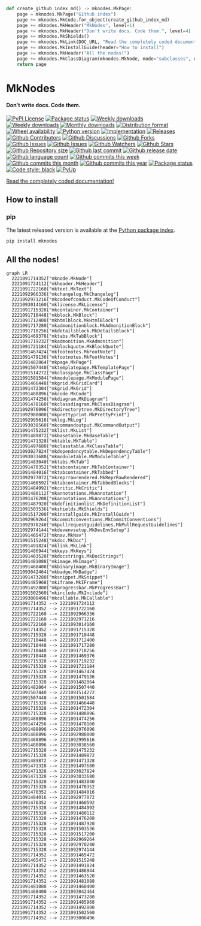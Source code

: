 ``` py title='__main__.create_github_index_md' linenums="82" hl_lines="3"
def create_github_index_md() -> mknodes.MkPage:
    page = mknodes.MkPage("Github index")
    page += mknodes.MkCode.for_object(create_github_index_md)
    page += mknodes.MkHeader("MkNodes", level=1)
    page += mknodes.MkHeader("Don't write docs. Code them.", level=4)
    page += mknodes.MkShields()
    page += mknodes.MkLink(DOC_URL, "Read the completely coded documentation!")
    page += mknodes.MkInstallGuide(header="How to install")
    page += mknodes.MkHeader("All the nodes!")
    page += mknodes.MkClassDiagram(mknodes.MkNode, mode="subclasses", direction="LR")
    return page

```

# MkNodes

#### Don't write docs. Code them.

[![PyPI License](https://img.shields.io/pypi/l/mknodes.svg)](https://pypi.org/project/mknodes/)
[![Package status](https://img.shields.io/pypi/status/mknodes.svg)](https://pypi.org/project/mknodes/)
[![Weekly downloads](https://img.shields.io/pypi/dw/mknodes.svg)](https://pypi.org/project/mknodes/)
[![Weekly downloads](https://img.shields.io/pypi/dw/mknodes.svg)](https://pypi.org/project/mknodes/)
[![Monthly downloads](https://img.shields.io/pypi/dm/mknodes.svg)](https://pypi.org/project/mknodes/)
[![Distribution format](https://img.shields.io/pypi/format/mknodes.svg)](https://pypi.org/project/mknodes/)
[![Wheel availability](https://img.shields.io/pypi/wheel/mknodes.svg)](https://pypi.org/project/mknodes/)
[![Python version](https://img.shields.io/pypi/pyversions/mknodes.svg)](https://pypi.org/project/mknodes/)
[![Implementation](https://img.shields.io/pypi/implementation/mknodes.svg)](https://pypi.org/project/mknodes/)
[![Releases](https://img.shields.io/github/downloads/phil65/mknodes/total.svg)](https://github.com/phil65/mknodes/releases)
[![Github Contributors](https://img.shields.io/github/contributors/phil65/mknodes)](https://github.com/phil65/mknodes/graphs/contributors)
[![Github Discussions](https://img.shields.io/github/discussions/phil65/mknodes)](https://github.com/phil65/mknodes/discussions)
[![Github Forks](https://img.shields.io/github/forks/phil65/mknodes)](https://github.com/phil65/mknodes/forks)
[![Github Issues](https://img.shields.io/github/issues/phil65/mknodes)](https://github.com/phil65/mknodes/issues)
[![Github Issues](https://img.shields.io/github/issues-pr/phil65/mknodes)](https://github.com/phil65/mknodes/pulls)
[![Github Watchers](https://img.shields.io/github/watchers/phil65/mknodes)](https://github.com/phil65/mknodes/watchers)
[![Github Stars](https://img.shields.io/github/stars/phil65/mknodes)](https://github.com/phil65/mknodes/stars)
[![Github Repository size](https://img.shields.io/github/repo-size/phil65/mknodes)](https://github.com/phil65/mknodes)
[![Github last commit](https://img.shields.io/github/last-commit/phil65/mknodes)](https://github.com/phil65/mknodes/commits)
[![Github release date](https://img.shields.io/github/release-date/phil65/mknodes)](https://github.com/phil65/mknodes/releases)
[![Github language count](https://img.shields.io/github/languages/count/phil65/mknodes)](https://github.com/phil65/mknodes)
[![Github commits this week](https://img.shields.io/github/commit-activity/w/phil65/mknodes)](https://github.com/phil65/mknodes)
[![Github commits this month](https://img.shields.io/github/commit-activity/m/phil65/mknodes)](https://github.com/phil65/mknodes)
[![Github commits this year](https://img.shields.io/github/commit-activity/y/phil65/mknodes)](https://github.com/phil65/mknodes)
[![Package status](https://codecov.io/gh/phil65/mknodes/branch/main/graph/badge.svg)](https://codecov.io/gh/phil65/mknodes/)
[![Code style: black](https://img.shields.io/badge/code%20style-black-000000.svg)](https://github.com/psf/black)
[![PyUp](https://pyup.io/repos/github/phil65/mknodes/shield.svg)](https://pyup.io/repos/github/phil65/mknodes/)

[Read the completely coded documentation!](https://phil65.github.io/mknodes/)

## How to install

### pip

The latest released version is available at the [Python package index](https://pypi.org/project/mknodes).

``` py
pip install mknodes
```

## All the nodes!

``` mermaid
graph LR
  2221091714352["mknode.MkNode"]
  2221091724112["mkheader.MkHeader"]
  2221091722160["mktext.MkText"]
  2221092966336["mkchangelog.MkChangelog"]
  2221092971216["mkcodeofconduct.MkCodeOfConduct"]
  2221093014160["mklicense.MkLicense"]
  2221091715328["mkcontainer.MkContainer"]
  2221091710448["mkblock.MkBlock"]
  2221091712400["mkhtmlblock.MkHtmlBlock"]
  2221091717280["mkadmonitionblock.MkAdmonitionBlock"]
  2221091718256["mkdetailsblock.MkDetailsBlock"]
  2221091469376["mktabs.MkTabBlock"]
  2221091719232["mkadmonition.MkAdmonition"]
  2221091721184["mkblockquote.MkBlockQuote"]
  2221091467424["mkfootnotes.MkFootNote"]
  2221091479136["mkfootnotes.MkFootNotes"]
  2221091482064["mkpage.MkPage"]
  2221091507440["mktemplatepage.MkTemplatePage"]
  2221091514272["mkclasspage.MkClassPage"]
  2221091501584["mkmodulepage.MkModulePage"]
  2221091466448["mkgrid.MkGridCard"]
  2221091472304["mkgrid.MkGrid"]
  2221091488896["mkcode.MkCode"]
  2221091474256["mkdiagram.MkDiagram"]
  2221091478160["mkclassdiagram.MkClassDiagram"]
  2221092976096["mkdirectorytree.MkDirectoryTree"]
  2221092980000["mkprettyprint.MkPrettyPrint"]
  2221092995616["mklog.MkLog"]
  2221093038560["mkcommandoutput.MkCommandOutput"]
  2221091475232["mklist.MkList"]
  2221091489872["mkbasetable.MkBaseTable"]
  2221091471328["mktable.MkTable"]
  2221091497680["mkclasstable.MkClassTable"]
  2221093027824["mkdependencytable.MkDependencyTable"]
  2221093033680["mkmoduletable.MkModuleTable"]
  2221091483040["mktabs.MkTab"]
  2221091470352["mktabcontainer.MkTabContainer"]
  2221091484016["mktabcontainer.MkTabbed"]
  2221092977072["mkreprrawrendered.MkReprRawRendered"]
  2221091460592["mktabcontainer.MkTabbedBlocks"]
  2221091484992["mkcritic.MkCritic"]
  2221091480112["mkannotations.MkAnnotation"]
  2221091476208["mkannotations.MkAnnotations"]
  2221091487920["mkdefinitionlist.MkDefinitionList"]
  2221091503536["mkshields.MkShields"]
  2221091517200["mkinstallguide.MkInstallGuide"]
  2221092969264["mkcommitconventions.MkCommitConventions"]
  2221092970240["mkpullrequestguidelines.MkPullRequestGuidelines"]
  2221092974144["mkdevenvsetup.MkDevEnvSetup"]
  2221091465472["mknav.MkNav"]
  2221091515248["mkdoc.MkDoc"]
  2221091491824["mklink.MkLink"]
  2221091486944["mkkeys.MkKeys"]
  2221091463520["mkdocstrings.MkDocStrings"]
  2221091481088["mkimage.MkImage"]
  2221091468400["mkbinaryimage.MkBinaryImage"]
  2221093042464["mkbadge.MkBadge"]
  2221091473280["mksnippet.MkSnippet"]
  2221091485968["mkiframe.MkIFrame"]
  2221091492800["mkprogressbar.MkProgressBar"]
  2221091502560["mkinclude.MkInclude"]
  2221093000496["mkcallable.MkCallable"]
  2221091714352 --> 2221091724112
  2221091714352 --> 2221091722160
  2221091722160 --> 2221092966336
  2221091722160 --> 2221092971216
  2221091722160 --> 2221093014160
  2221091714352 --> 2221091715328
  2221091715328 --> 2221091710448
  2221091710448 --> 2221091712400
  2221091710448 --> 2221091717280
  2221091710448 --> 2221091718256
  2221091710448 --> 2221091469376
  2221091715328 --> 2221091719232
  2221091715328 --> 2221091721184
  2221091715328 --> 2221091467424
  2221091715328 --> 2221091479136
  2221091715328 --> 2221091482064
  2221091482064 --> 2221091507440
  2221091507440 --> 2221091514272
  2221091507440 --> 2221091501584
  2221091715328 --> 2221091466448
  2221091715328 --> 2221091472304
  2221091715328 --> 2221091488896
  2221091488896 --> 2221091474256
  2221091474256 --> 2221091478160
  2221091488896 --> 2221092976096
  2221091488896 --> 2221092980000
  2221091488896 --> 2221092995616
  2221091488896 --> 2221093038560
  2221091715328 --> 2221091475232
  2221091715328 --> 2221091489872
  2221091489872 --> 2221091471328
  2221091471328 --> 2221091497680
  2221091471328 --> 2221093027824
  2221091471328 --> 2221093033680
  2221091715328 --> 2221091483040
  2221091715328 --> 2221091470352
  2221091470352 --> 2221091484016
  2221091484016 --> 2221092977072
  2221091470352 --> 2221091460592
  2221091715328 --> 2221091484992
  2221091715328 --> 2221091480112
  2221091715328 --> 2221091476208
  2221091715328 --> 2221091487920
  2221091715328 --> 2221091503536
  2221091715328 --> 2221091517200
  2221091715328 --> 2221092969264
  2221091715328 --> 2221092970240
  2221091715328 --> 2221092974144
  2221091714352 --> 2221091465472
  2221091465472 --> 2221091515248
  2221091714352 --> 2221091491824
  2221091714352 --> 2221091486944
  2221091714352 --> 2221091463520
  2221091714352 --> 2221091481088
  2221091481088 --> 2221091468400
  2221091468400 --> 2221093042464
  2221091714352 --> 2221091473280
  2221091714352 --> 2221091485968
  2221091714352 --> 2221091492800
  2221091714352 --> 2221091502560
  2221091714352 --> 2221093000496
```
